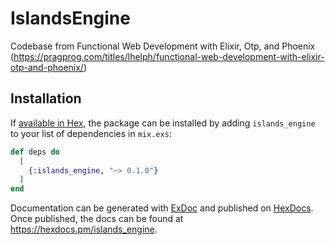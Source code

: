 # IslandsEngine

Codebase from Functional Web Development with Elixir, Otp, and Phoenix
 (https://pragprog.com/titles/lhelph/functional-web-development-with-elixir-otp-and-phoenix/)

## Installation

If [available in Hex](https://hex.pm/docs/publish), the package can be installed
by adding `islands_engine` to your list of dependencies in `mix.exs`:

```elixir
def deps do
  [
    {:islands_engine, "~> 0.1.0"}
  ]
end
```

Documentation can be generated with [ExDoc](https://github.com/elixir-lang/ex_doc)
and published on [HexDocs](https://hexdocs.pm). Once published, the docs can
be found at <https://hexdocs.pm/islands_engine>.

